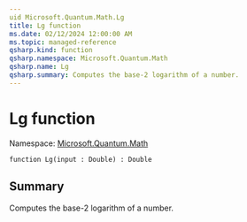 ```yaml
---
uid Microsoft.Quantum.Math.Lg
title: Lg function
ms.date: 02/12/2024 12:00:00 AM
ms.topic: managed-reference
qsharp.kind: function
qsharp.namespace: Microsoft.Quantum.Math
qsharp.name: Lg
qsharp.summary: Computes the base-2 logarithm of a number.
---
```


# Lg function

Namespace: [Microsoft.Quantum.Math](xref:Microsoft.Quantum.Math)

```qsharp
function Lg(input : Double) : Double
```

## Summary
Computes the base-2 logarithm of a number.
